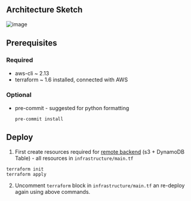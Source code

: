 ## Architecture Sketch
![image](https://github.com/kaledgar/s3-file-trigger-lambda/assets/101144906/c5cd5e94-afeb-4fbc-a4e7-d1ed3f2920c9)

## Prerequisites

### Required

 - aws-cli ~ 2.13
 - terraform ~ 1.6 installed, connected with AWS 

### Optional

- pre-commit - suggested for python formatting

    ```
    pre-commit install
    ```

## Deploy

1. First create resources required for [remote backend](https://spacelift.io/blog/terraform-tutorial#remote-backends) (s3 + DynamoDB Table) - all resources in `infrastructure/main.tf`

```shell
terraform init
terraform apply
```
    
2. Uncomment `terraform` block in `infrastructure/main.tf` an re-deploy again using above commands.
